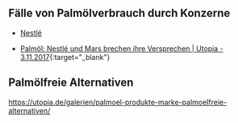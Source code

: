 

## Fälle von Palmölverbrauch durch Konzerne
* [Nestlé](../konzerne/nestle#palmoel)
<!--
* <a href=""></a>
-->
* [Palmöl: Nestlé und Mars brechen ihre Versprechen | Utopia - 3.11.2017](https://utopia.de/palmoel-nestle-mars-und-hershey-brechen-ihre-versprechen-68656/){:target="_blank"}  

## Palmölfreie Alternativen
https://utopia.de/galerien/palmoel-produkte-marke-palmoelfreie-alternativen/
